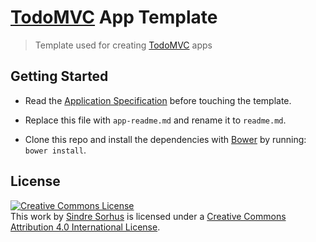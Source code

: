 # [TodoMVC](http://todomvc.com) App Template

> Template used for creating [TodoMVC](http://todomvc.com) apps




## Getting Started

- Read the [Application Specification](https://github.com/tastejs/todomvc/blob/gh-pages/app-spec.md) before touching the template.

- Replace this file with `app-readme.md` and rename it to `readme.md`.

- Clone this repo and install the dependencies with [Bower](http://bower.io) by running: `bower install`.


## License

<a rel="license" href="http://creativecommons.org/licenses/by/4.0/deed.en_US"><img alt="Creative Commons License" style="border-width:0" src="http://i.creativecommons.org/l/by/4.0/80x15.png" /></a><br />This <span xmlns:dct="http://purl.org/dc/terms/" href="http://purl.org/dc/dcmitype/InteractiveResource" rel="dct:type">work</span> by <a xmlns:cc="http://creativecommons.org/ns#" href="http://sindresorhus.com" property="cc:attributionName" rel="cc:attributionURL">Sindre Sorhus</a> is licensed under a <a rel="license" href="http://creativecommons.org/licenses/by/4.0/deed.en_US">Creative Commons Attribution 4.0 International License</a>.

